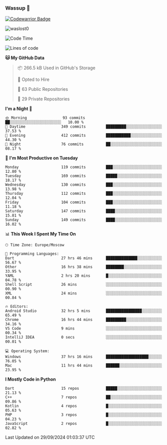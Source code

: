 ### Wassup 👋

[![Codewarrior Badge](https://www.codewars.com/users/waslost/badges/small)](https://www.codewars.com/users/waslost)

<p align="left"> <img src="https://komarev.com/ghpvc/?username=waslost0" alt="waslost0" /></p>

<!--START_SECTION:waka-->
![Code Time](http://img.shields.io/badge/Code%20Time-4%2C917%20hrs%2038%20mins-blue)

![Lines of code](https://img.shields.io/badge/From%20Hello%20World%20I%27ve%20Written-1.5%20million%20lines%20of%20code-blue)

**🐱 My GitHub Data** 

> 📦 266.5 kB Used in GitHub's Storage 
 > 
> 💼 Opted to Hire
 > 
> 📜 63 Public Repositories 
 > 
> 🔑 29 Private Repositories 
 > 
**I'm a Night 🦉** 

```text
🌞 Morning                93 commits          ██░░░░░░░░░░░░░░░░░░░░░░░   10.00 % 
🌆 Daytime                349 commits         █████████░░░░░░░░░░░░░░░░   37.53 % 
🌃 Evening                412 commits         ███████████░░░░░░░░░░░░░░   44.30 % 
🌙 Night                  76 commits          ██░░░░░░░░░░░░░░░░░░░░░░░   08.17 % 
```
📅 **I'm Most Productive on Tuesday** 

```text
Monday                   119 commits         ███░░░░░░░░░░░░░░░░░░░░░░   12.80 % 
Tuesday                  169 commits         █████░░░░░░░░░░░░░░░░░░░░   18.17 % 
Wednesday                130 commits         ███░░░░░░░░░░░░░░░░░░░░░░   13.98 % 
Thursday                 112 commits         ███░░░░░░░░░░░░░░░░░░░░░░   12.04 % 
Friday                   104 commits         ███░░░░░░░░░░░░░░░░░░░░░░   11.18 % 
Saturday                 147 commits         ████░░░░░░░░░░░░░░░░░░░░░   15.81 % 
Sunday                   149 commits         ████░░░░░░░░░░░░░░░░░░░░░   16.02 % 
```


📊 **This Week I Spent My Time On** 

```text
🕑︎ Time Zone: Europe/Moscow

💬 Programming Languages: 
Dart                     27 hrs 46 mins      ██████████████░░░░░░░░░░░   56.67 % 
Other                    16 hrs 38 mins      ████████░░░░░░░░░░░░░░░░░   33.95 % 
YAML                     2 hrs 20 mins       █░░░░░░░░░░░░░░░░░░░░░░░░   04.78 % 
Shell Script             26 mins             ░░░░░░░░░░░░░░░░░░░░░░░░░   00.90 % 
XML                      24 mins             ░░░░░░░░░░░░░░░░░░░░░░░░░   00.84 % 

🔥 Editors: 
Android Studio           32 hrs 5 mins       ████████████████░░░░░░░░░   65.49 % 
Chrome                   16 hrs 44 mins      █████████░░░░░░░░░░░░░░░░   34.16 % 
VS Code                  9 mins              ░░░░░░░░░░░░░░░░░░░░░░░░░   00.34 % 
IntelliJ IDEA            0 secs              ░░░░░░░░░░░░░░░░░░░░░░░░░   00.01 % 

💻 Operating System: 
Windows                  37 hrs 16 mins      ███████████████████░░░░░░   76.05 % 
Mac                      11 hrs 44 mins      ██████░░░░░░░░░░░░░░░░░░░   23.95 % 
```

**I Mostly Code in Python** 

```text
Dart                     15 repos            █████░░░░░░░░░░░░░░░░░░░░   21.13 % 
C++                      7 repos             ██░░░░░░░░░░░░░░░░░░░░░░░   09.86 % 
Kotlin                   4 repos             █░░░░░░░░░░░░░░░░░░░░░░░░   05.63 % 
PHP                      3 repos             █░░░░░░░░░░░░░░░░░░░░░░░░   04.23 % 
JavaScript               2 repos             █░░░░░░░░░░░░░░░░░░░░░░░░   02.82 % 
```




 Last Updated on 29/09/2024 01:03:37 UTC
<!--END_SECTION:waka-->

